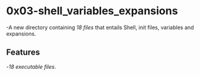 # 0x03-shell_variables_expansions

-A new directory containing *18 files* that entails Shell, init files, variables and expansions. 

## Features

-*18 executable files*.
